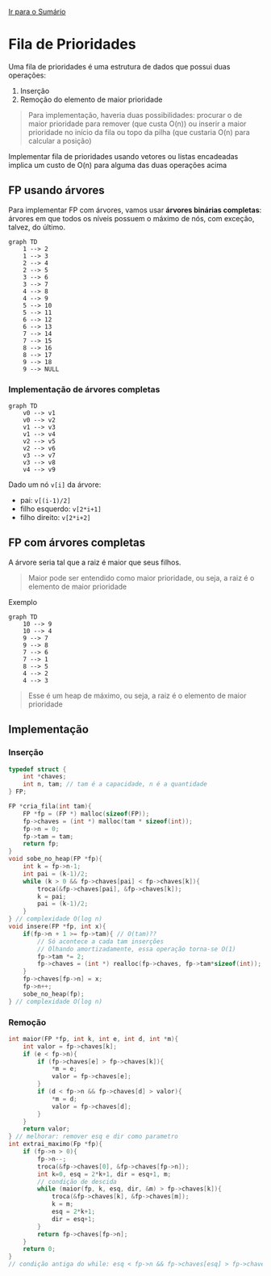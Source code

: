 [Ir para o Sumário](../README.md)

# Fila de Prioridades

Uma fila de prioridades é uma estrutura de dados que possui duas operações:

1. Inserção
2. Remoção do elemento de maior prioridade

> Para implementação, haveria duas possibilidades: procurar o de maior prioridade para remover (que custa O(n)) ou inserir a maior prioridade no início da fila ou topo da pilha (que custaria O(n) para calcular a posição)

Implementar fila de prioridades usando vetores ou listas encadeadas implica um custo de O(n) para alguma das duas operações acima

## FP usando árvores

Para implementar FP com árvores, vamos usar **árvores binárias completas**: árvores em que todos os níveis possuem o máximo de nós, com exceção, talvez, do último.

```mermaid
graph TD
    1 --> 2
    1 --> 3
    2 --> 4
    2 --> 5
    3 --> 6
    3 --> 7
    4 --> 8
    4 --> 9
    5 --> 10
    5 --> 11
    6 --> 12
    6 --> 13
    7 --> 14
    7 --> 15
    8 --> 16
    8 --> 17
    9 --> 18
    9 --> NULL
```

### Implementação de árvores completas

```mermaid
graph TD
    v0 --> v1
    v0 --> v2
    v1 --> v3
    v1 --> v4
    v2 --> v5
    v2 --> v6
    v3 --> v7
    v3 --> v8
    v4 --> v9
```

Dado um nó `v[i]` da árvore:
- pai: `v[(i-1)/2]`
- filho esquerdo: `v[2*i+1]`
- filho direito: `v[2*i+2]`

## FP com árvores completas

A árvore seria tal que a raiz é maior que seus filhos.

> Maior pode ser entendido como maior prioridade, ou seja, a raiz é o elemento de maior prioridade

Exemplo

```mermaid
graph TD
    10 --> 9
    10 --> 4
    9 --> 7
    9 --> 8
    7 --> 6
    7 --> 1
    8 --> 5
    4 --> 2
    4 --> 3
```

> Esse é um heap de máximo, ou seja, a raiz é o elemento de maior prioridade

## Implementação

### Inserção

```c
typedef struct {
    int *chaves;
    int n, tam; // tam é a capacidade, n é a quantidade
} FP;

FP *cria_fila(int tam){
    FP *fp = (FP *) malloc(sizeof(FP));
    fp->chaves = (int *) malloc(tam * sizeof(int));
    fp->n = 0;
    fp->tam = tam;
    return fp;
}
void sobe_no_heap(FP *fp){
    int k = fp->n-1;
    int pai = (k-1)/2;
    while (k > 0 && fp->chaves[pai] < fp->chaves[k]){
        troca(&fp->chaves[pai], &fp->chaves[k]);
        k = pai;
        pai = (k-1)/2;
    }
} // complexidade O(log n)
void insere(FP *fp, int x){
    if(fp->n + 1 >= fp->tam){ // O(tam)??
        // Só acontece a cada tam inserções
        // Olhando amortizadamente, essa operação torna-se O(1)
        fp->tam *= 2;
        fp->chaves = (int *) realloc(fp->chaves, fp->tam*sizeof(int));
    }
    fp->chaves[fp->n] = x;
    fp->n++;
    sobe_no_heap(fp);
} // complexidade O(log n)
```
### Remoção

```c
int maior(FP *fp, int k, int e, int d, int *m){
    int valor = fp->chaves[k];
    if (e < fp->n){
        if (fp->chaves[e] > fp->chaves[k]){
            *m = e;
            valor = fp->chaves[e];
        }
        if (d < fp->n && fp->chaves[d] > valor){
            *m = d;
            valor = fp->chaves[d];
        }
    }
    return valor;
} // melhorar: remover esq e dir como parametro
int extrai_maximo(Fp *fp){
    if (fp->n > 0){
        fp->n--;
        troca(&fp->chaves[0], &fp->chaves[fp->n]);
        int k=0, esq = 2*k+1, dir = esq+1, m;
        // condição de descida
        while (maior(fp, k, esq, dir, &m) > fp->chaves[k]){
            troca(&fp->chaves[k], &fp->chaves[m]);
            k = m;
            esq = 2*k+1;
            dir = esq+1;
        }
        return fp->chaves[fp->n];
    }
    return 0;
}
// condição antiga do while: esq < fp->n && fp->chaves[esq] > fp->chaves[k] || dir < fp->n && fp->chaves[dir] > fp->chaves